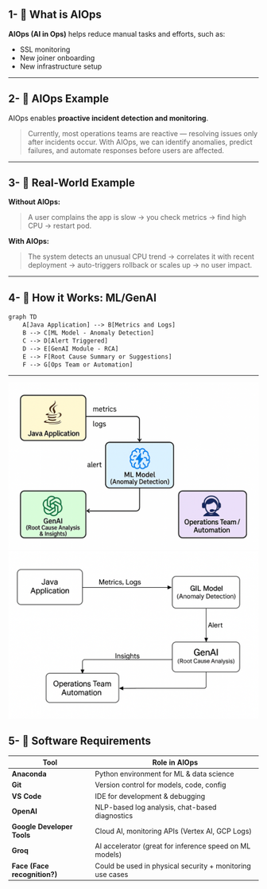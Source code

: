 ## 1- 🧠 What is AIOps

**AIOps (AI in Ops)** helps reduce manual tasks and efforts, such as:
- SSL monitoring
- New joiner onboarding
- New infrastructure setup

---

## 2-  🧠 AIOps Example

AIOps enables **proactive incident detection and monitoring**.

> Currently, most operations teams are reactive — resolving issues only after incidents occur. With AIOps, we can identify anomalies, predict failures, and automate responses before users are affected.

---

## 3- 🧠 Real-World Example

**Without AIOps:**
> A user complains the app is slow → you check metrics → find high CPU → restart pod.

**With AIOps:**
> The system detects an unusual CPU trend → correlates it with recent deployment → auto-triggers rollback or scales up → no user impact.

---

## 4- 🧠 How it Works: ML/GenAI

```mermaid
graph TD
    A[Java Application] --> B[Metrics and Logs]
    B --> C[ML Model - Anomaly Detection]
    C --> D[Alert Triggered]
    D --> E[GenAI Module - RCA]
    E --> F[Root Cause Summary or Suggestions]
    F --> G[Ops Team or Automation]

```


---
![Alt Text](../images/GenAI.png)
![Alt Text](../images/GenAI1.png)


## 5- 🧠 Software Requirements

| Tool                  | Role in AIOps                                     |
|-----------------------|---------------------------------------------------|
| **Anaconda**          | Python environment for ML & data science         |
| **Git**               | Version control for models, code, config         |
| **VS Code**           | IDE for development & debugging                  |
| **OpenAI**            | NLP-based log analysis, chat-based diagnostics   |
| **Google Developer Tools** | Cloud AI, monitoring APIs (Vertex AI, GCP Logs) |
| **Groq**              | AI accelerator (great for inference speed on ML models) |
| **Face (Face recognition?)** | Could be used in physical security + monitoring use cases |
